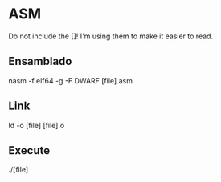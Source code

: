 # ASM 
Do not include the []! I'm using them to make it easier to read.

## Ensamblado
nasm -f elf64 -g -F DWARF [file].asm

## Link
ld -o [file] [file].o

## Execute
./[file]